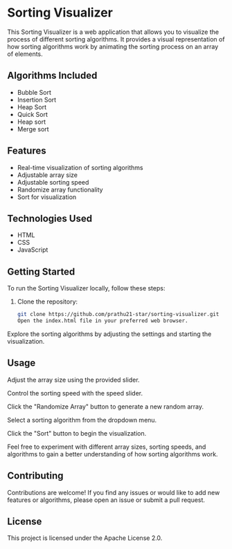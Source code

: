 # Sorting Visualizer

This Sorting Visualizer is a web application that allows you to visualize the process of different sorting algorithms. It provides a visual representation of how sorting algorithms work by animating the sorting process on an array of elements.

## Algorithms Included

- Bubble Sort
- Insertion Sort
- Heap Sort
- Quick Sort
- Heap sort
- Merge sort

## Features

- Real-time visualization of sorting algorithms
- Adjustable array size
- Adjustable sorting speed
- Randomize array functionality
- Sort for visualization

## Technologies Used

- HTML
- CSS
- JavaScript

## Getting Started

To run the Sorting Visualizer locally, follow these steps:

1. Clone the repository:

   ```bash
   git clone https://github.com/prathu21-star/sorting-visualizer.git
   Open the index.html file in your preferred web browser.

Explore the sorting algorithms by adjusting the settings and starting the visualization.

## Usage

Adjust the array size using the provided slider.

Control the sorting speed with the speed slider.

Click the "Randomize Array" button to generate a new random array.

Select a sorting algorithm from the dropdown menu.

Click the "Sort" button to begin the visualization.

Feel free to experiment with different array sizes, sorting speeds, and algorithms to gain a better understanding of how sorting algorithms work.


## Contributing
Contributions are welcome! If you find any issues or would like to add new features or algorithms, please open an issue or submit a pull request.

## License
This project is licensed under the Apache License 2.0.
